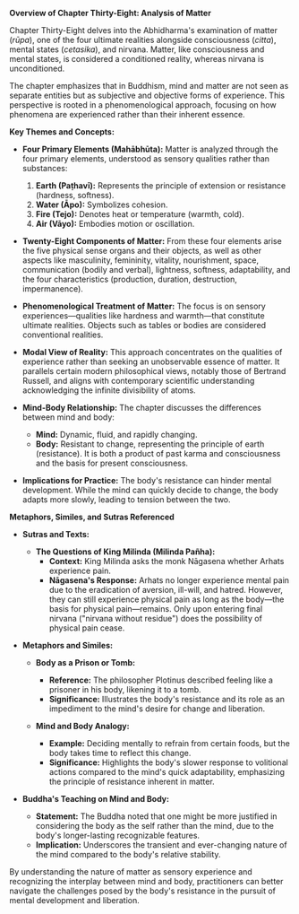**Overview of Chapter Thirty-Eight: Analysis of Matter**

Chapter Thirty-Eight delves into the Abhidharma's examination of matter (*rūpa*), one of the four ultimate realities alongside consciousness (*citta*), mental states (*cetasika*), and nirvana. Matter, like consciousness and mental states, is considered a conditioned reality, whereas nirvana is unconditioned.

The chapter emphasizes that in Buddhism, mind and matter are not seen as separate entities but as subjective and objective forms of experience. This perspective is rooted in a phenomenological approach, focusing on how phenomena are experienced rather than their inherent essence.

**Key Themes and Concepts:**

- **Four Primary Elements (Mahābhūta):** Matter is analyzed through the four primary elements, understood as sensory qualities rather than substances:
  1. **Earth (Paṭhavī):** Represents the principle of extension or resistance (hardness, softness).
  2. **Water (Āpo):** Symbolizes cohesion.
  3. **Fire (Tejo):** Denotes heat or temperature (warmth, cold).
  4. **Air (Vāyo):** Embodies motion or oscillation.

- **Twenty-Eight Components of Matter:** From these four elements arise the five physical sense organs and their objects, as well as other aspects like masculinity, femininity, vitality, nourishment, space, communication (bodily and verbal), lightness, softness, adaptability, and the four characteristics (production, duration, destruction, impermanence).

- **Phenomenological Treatment of Matter:** The focus is on sensory experiences—qualities like hardness and warmth—that constitute ultimate realities. Objects such as tables or bodies are considered conventional realities.

- **Modal View of Reality:** This approach concentrates on the qualities of experience rather than seeking an unobservable essence of matter. It parallels certain modern philosophical views, notably those of Bertrand Russell, and aligns with contemporary scientific understanding acknowledging the infinite divisibility of atoms.

- **Mind-Body Relationship:** The chapter discusses the differences between mind and body:
  - **Mind:** Dynamic, fluid, and rapidly changing.
  - **Body:** Resistant to change, representing the principle of earth (resistance). It is both a product of past karma and consciousness and the basis for present consciousness.

- **Implications for Practice:** The body's resistance can hinder mental development. While the mind can quickly decide to change, the body adapts more slowly, leading to tension between the two.

**Metaphors, Similes, and Sutras Referenced**

- **Sutras and Texts:**
  - **The Questions of King Milinda (Milinda Pañha):**
    - **Context:** King Milinda asks the monk Nāgasena whether Arhats experience pain.
    - **Nāgasena's Response:** Arhats no longer experience mental pain due to the eradication of aversion, ill-will, and hatred. However, they can still experience physical pain as long as the body—the basis for physical pain—remains. Only upon entering final nirvana ("nirvana without residue") does the possibility of physical pain cease.

- **Metaphors and Similes:**
  - **Body as a Prison or Tomb:**
    - **Reference:** The philosopher Plotinus described feeling like a prisoner in his body, likening it to a tomb.
    - **Significance:** Illustrates the body's resistance and its role as an impediment to the mind's desire for change and liberation.
  
  - **Mind and Body Analogy:**
    - **Example:** Deciding mentally to refrain from certain foods, but the body takes time to reflect this change.
    - **Significance:** Highlights the body's slower response to volitional actions compared to the mind's quick adaptability, emphasizing the principle of resistance inherent in matter.

- **Buddha's Teaching on Mind and Body:**
  - **Statement:** The Buddha noted that one might be more justified in considering the body as the self rather than the mind, due to the body's longer-lasting recognizable features.
  - **Implication:** Underscores the transient and ever-changing nature of the mind compared to the body's relative stability.

By understanding the nature of matter as sensory experience and recognizing the interplay between mind and body, practitioners can better navigate the challenges posed by the body's resistance in the pursuit of mental development and liberation.
<!--stackedit_data:
eyJoaXN0b3J5IjpbLTE2OTM4Mzc2MTVdfQ==
-->